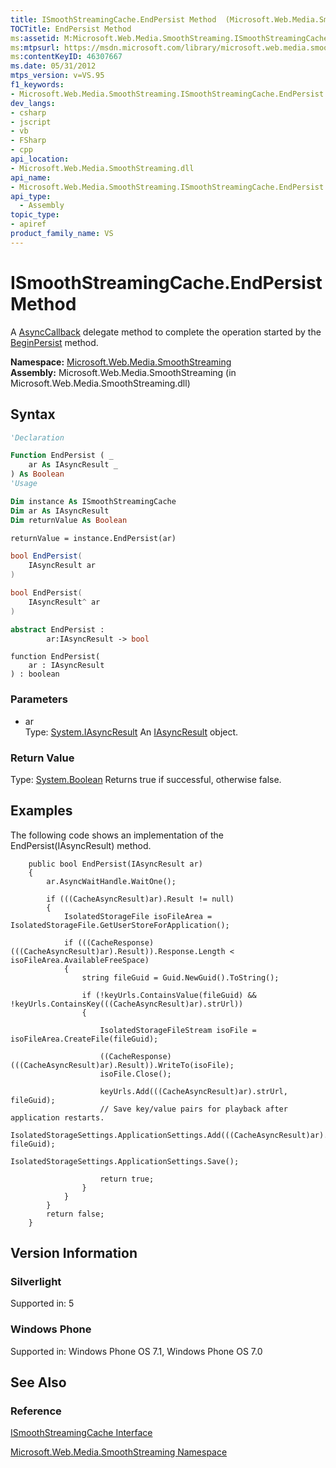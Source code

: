 ```yaml
---
title: ISmoothStreamingCache.EndPersist Method  (Microsoft.Web.Media.SmoothStreaming)
TOCTitle: EndPersist Method
ms:assetid: M:Microsoft.Web.Media.SmoothStreaming.ISmoothStreamingCache.EndPersist(System.IAsyncResult)
ms:mtpsurl: https://msdn.microsoft.com/library/microsoft.web.media.smoothstreaming.ismoothstreamingcache.endpersist(v=VS.95)
ms:contentKeyID: 46307667
ms.date: 05/31/2012
mtps_version: v=VS.95
f1_keywords:
- Microsoft.Web.Media.SmoothStreaming.ISmoothStreamingCache.EndPersist
dev_langs:
- csharp
- jscript
- vb
- FSharp
- cpp
api_location:
- Microsoft.Web.Media.SmoothStreaming.dll
api_name:
- Microsoft.Web.Media.SmoothStreaming.ISmoothStreamingCache.EndPersist
api_type:
  - Assembly
topic_type:
- apiref
product_family_name: VS
---
```


# ISmoothStreamingCache.EndPersist Method

A [AsyncCallback](https://msdn.microsoft.com/library/ckbe7yh5\(v=vs.95\)) delegate method to complete the operation started by the [BeginPersist](ismoothstreamingcache-beginpersist-method-microsoft-web-media-smoothstreaming_1.md) method.

**Namespace:**  [Microsoft.Web.Media.SmoothStreaming](microsoft-web-media-smoothstreaming-namespace_1.md)  
**Assembly:**  Microsoft.Web.Media.SmoothStreaming (in Microsoft.Web.Media.SmoothStreaming.dll)

## Syntax

```vb
'Declaration

Function EndPersist ( _
    ar As IAsyncResult _
) As Boolean
'Usage

Dim instance As ISmoothStreamingCache
Dim ar As IAsyncResult
Dim returnValue As Boolean

returnValue = instance.EndPersist(ar)
```

```csharp
bool EndPersist(
    IAsyncResult ar
)
```

```cpp
bool EndPersist(
    IAsyncResult^ ar
)
```

``` fsharp
abstract EndPersist : 
        ar:IAsyncResult -> bool 
```

```jscript
function EndPersist(
    ar : IAsyncResult
) : boolean
```

### Parameters

  - ar  
    Type: [System.IAsyncResult](https://msdn.microsoft.com/library/ft8a6455\(v=vs.95\))  
    An [IAsyncResult](https://msdn.microsoft.com/library/ft8a6455\(v=vs.95\)) object.

### Return Value

Type: [System.Boolean](https://msdn.microsoft.com/library/a28wyd50\(v=vs.95\))  
Returns true if successful, otherwise false.

## Examples

The following code shows an implementation of the EndPersist(IAsyncResult) method.

``` 
    public bool EndPersist(IAsyncResult ar)
    {
        ar.AsyncWaitHandle.WaitOne();

        if (((CacheAsyncResult)ar).Result != null)
        {
            IsolatedStorageFile isoFileArea = IsolatedStorageFile.GetUserStoreForApplication();

            if (((CacheResponse)(((CacheAsyncResult)ar).Result)).Response.Length < isoFileArea.AvailableFreeSpace)
            {
                string fileGuid = Guid.NewGuid().ToString();
 
                if (!keyUrls.ContainsValue(fileGuid) && !keyUrls.ContainsKey(((CacheAsyncResult)ar).strUrl))
                {
                        
                    IsolatedStorageFileStream isoFile = isoFileArea.CreateFile(fileGuid);

                    ((CacheResponse)(((CacheAsyncResult)ar).Result)).WriteTo(isoFile);
                    isoFile.Close(); 

                    keyUrls.Add(((CacheAsyncResult)ar).strUrl, fileGuid);
                    // Save key/value pairs for playback after application restarts.
                    IsolatedStorageSettings.ApplicationSettings.Add(((CacheAsyncResult)ar).strUrl, fileGuid);
                    IsolatedStorageSettings.ApplicationSettings.Save();

                    return true;
                }
            }
        }
        return false;
    }
```

## Version Information

### Silverlight

Supported in: 5  

### Windows Phone

Supported in: Windows Phone OS 7.1, Windows Phone OS 7.0  

## See Also

### Reference

[ISmoothStreamingCache Interface](ismoothstreamingcache-interface-microsoft-web-media-smoothstreaming_1.md)

[Microsoft.Web.Media.SmoothStreaming Namespace](microsoft-web-media-smoothstreaming-namespace_1.md)

